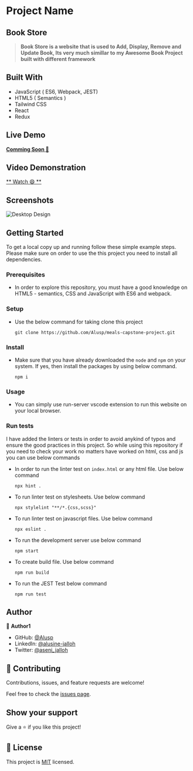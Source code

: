 
# Project Name
## Book Store
> **Book Store is a website that is used to Add, Display, Remove and Update Book, Its very much simillar to my Awesome Book Project built with different framework**


## Built With

- JavaScript ( ES6, Webpack, JEST)
- HTML5 ( Semantics )
- Tailwind CSS
- React
- Redux


## Live Demo

[**Comming Soon 🚀**]()


## Video Demonstration

[** Watch 😄 **](https://drive.google.com/file/d/1fwDNwqgGSCS1jN-kcN9urNWYLAgeol1T/view?usp=sharing)

## Screenshots 

![Desktop Design](./desktopScreenshot.png)


## Getting Started

To get a local copy up and running follow these simple example steps. Please make sure on order to use the this project you need to install all dependencies.

### Prerequisites

- In order to explore this repository, you must have a good knowledge on HTML5 - semantics, CSS and JavaScript with ES6 and webpack.

### Setup

- Use the below command for taking clone this project

  `git clone https://github.com/Alusp/meals-capstone-project.git`

### Install


- Make sure that you have already downloaded the `node` and `npm` on your system. If yes, then install the 
  packages by using below command.
  
  `npm i`

### Usage

- You can simply use run-server vscode extension to run this website on your local browser.


### Run tests

I have added the linters or tests in order to avoid anykind of typos and ensure the good practices in this project. So while using this repository if you need to check your work no matters have worked on html, css and js you can use below commands

- In order to run the linter test on `index.html` or any html file. Use below command

  `npx hint .`

- To run linter test on stylesheets. Use below command

  `npx stylelint "**/*.{css,scss}"`

- To run linter test on javascript files. Use below command

  `npx eslint .`

- To run the development server use below command

  `npm start`

- To create build file. Use below command

  `npm run build`

- To run the JEST Test below command

  `npm run test`

## Author

👤 **Author1**

- GitHub: [@Alusp](https://github.com/Alusp)
- LinkedIn: [@alusine-jalloh](https://www.linkedin.com/in/alusine-jalloh)
- Twitter: [@aseni_jalloh](https://twitter.com/aseni_jalloh)

 
## 🤝 Contributing

Contributions, issues, and feature requests are welcome!

Feel free to check the [issues page](../../issues/).


## Show your support

Give a ⭐️ if you like this project!


## 📝 License

This project is [MIT](./LICENSE) licensed.